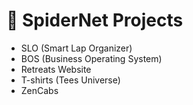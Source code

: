 # 🌻 SpiderNet Projects
- SLO (Smart Lap Organizer)
- BOS (Business Operating System)
- Retreats Website
- T-shirts (Tees Universe)
- ZenCabs
